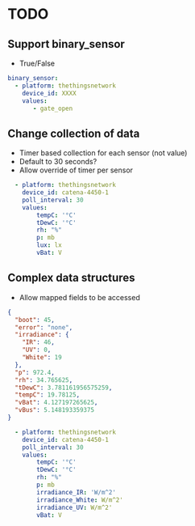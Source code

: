 # TODO

## Support binary_sensor
  + True/False
```yaml
binary_sensor:
  - platform: thethingsnetwork
    device_id: XXXX
    values:
	   - gate_open
```

## Change collection of data
  + Timer based collection for each sensor (not value)
  + Default to 30 seconds?
  + Allow override of timer per sensor
```yaml
  - platform: thethingsnetwork
    device_id: catena-4450-1
	poll_interval: 30
    values:
        tempC: '°C'
        tDewC: '°C'
        rh: "%"
        p: mb
        lux: lx
        vBat: V
```

## Complex data structures
  + Allow mapped fields to be accessed
```json
{
  "boot": 45,
  "error": "none",
  "irradiance": {
    "IR": 46,
    "UV": 0,
    "White": 19
  },
  "p": 972.4,
  "rh": 34.765625,
  "tDewC": 3.781161956575259,
  "tempC": 19.78125,
  "vBat": 4.127197265625,
  "vBus": 5.148193359375
}
```
```yaml
  - platform: thethingsnetwork
    device_id: catena-4450-1
	poll_interval: 30
    values:
        tempC: '°C'
        tDewC: '°C'
        rh: "%"
        p: mb
        irradiance_IR: 'W/m^2'
		irradiance_White: W/m^2'
		irradiance_UV: W/m^2'
        vBat: V
```
